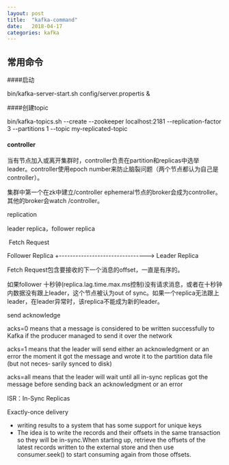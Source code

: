 ```yaml
---
layout: post
title:  "kafka-command"
date:   2018-04-17
categories: kafka
---
```


## 常用命令
####启动

bin/kafka-server-start.sh config/server.propertis &

####创建topic

bin/kafka-topics.sh --create --zookeeper localhost:2181 --replication-factor 3 --partitions 1 --topic my-replicated-topic



#### controller

当有节点加入或离开集群时，controller负责在partition和replicas中选举leader。controller使用epoch number来防止脑裂问题（两个节点都认为自己是controller）。

集群中第一个在zk中建立/controller  ephemeral节点的broker会成为controller。其他的broker会watch /controller。



replication

leader replica，follower replica



​				       Fetch Request

Follower Replica +--------------------------------> Leader Replica

Fetch Request包含要接收的下一个消息的offset，一直是有序的。

如果follower 十秒钟(replica.lag.time.max.ms控制)没有请求消息，或者在十秒钟内数据没有跟上leader，这个节点被认为out of sync。如果一个replica无法跟上leader，在leader异常时，该replica不能成为新的leader。



send acknowledge

acks=0 means that a message is considered to be written successfully to Kafka if
the producer managed to send it over the network

acks=1 means that the leader will send either an acknowledgment or an error the
moment it got the message and wrote it to the partition data file (but not neces‐
sarily synced to disk)

acks=all means that the leader will wait until all in-sync replicas got the message
before sending back an acknowledgment or an error



ISR：In-Sync Replicas



Exactly-once delivery

+ writing results to a system that has some support for unique keys
+ The idea is to write the records and their offsets in the same transaction so they will be in-sync.When starting up, retrieve the offsets of the latest records written to the external store and then use consumer.seek() to start consuming again from those offsets. 